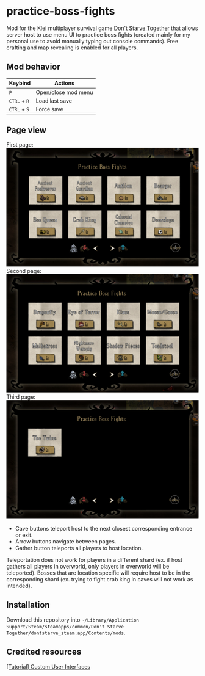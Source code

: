 # practice-boss-fights
Mod for the Klei multiplayer survival game [Don't Starve Together](https://www.klei.com/games/dont-starve-together) that allows server host to use menu UI to practice boss fights (created mainly for my personal use to avoid manually typing out console commands). Free crafting and map revealing is enabled for all players.

## Mod behavior
| Keybind | Actions |
| --- | --- |
| `P` | Open/close mod menu |
| `CTRL` + `R` | Load last save |
| `CTRL` + `S` | Force save |

## Page view
First page:
![](https://github.com/jennifershan/practice-boss-fights/blob/main/Screenshot%202023-06-10%20at%205.15.08%20AM.png)
Second page:
![](https://github.com/jennifershan/practice-boss-fights/blob/main/Screenshot%202023-06-10%20at%205.14.59%20AM.png)
Third page:
![](https://github.com/jennifershan/practice-boss-fights/blob/main/Screenshot%202023-06-10%20at%205.15.15%20AM.png)

- Cave buttons teleport host to the next closest corresponding entrance or exit.
- Arrow buttons navigate between pages.
- Gather button teleports all players to host location.<br>

Teleportation does not work for players in a different shard (ex. if host gathers all players in overworld, only players in overworld will be teleported). Bosses that are location specific will require host to be in the corresponding shard (ex. trying to fight crab king in caves will not work as intended).

## Installation
Download this repository into `~/Library/Application Support/Steam/steamapps/common/Don't Starve Together/dontstarve_steam.app/Contents/mods`.

## Credited resources
[[Tutorial] Custom User Interfaces](https://forums.kleientertainment.com/forums/topic/118009-tutorial-custom-user-interfaces/)